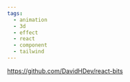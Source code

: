 ```yaml
---
tags:
  - animation
  - 3d
  - effect
  - react
  - component
  - tailwind
---
```

https://github.com/DavidHDev/react-bits

